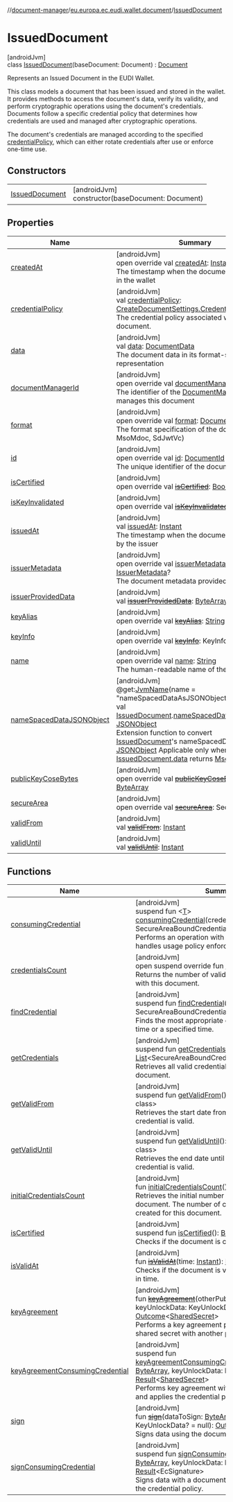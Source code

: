 //[document-manager](../../../index.md)/[eu.europa.ec.eudi.wallet.document](../index.md)/[IssuedDocument](index.md)

# IssuedDocument

[androidJvm]\
class [IssuedDocument](index.md)(baseDocument: Document) : [Document](../-document/index.md)

Represents an Issued Document in the EUDI Wallet.

This class models a document that has been issued and stored in the wallet. It provides methods to access the document's data, verify its validity, and perform cryptographic operations using the document's credentials. Documents follow a specific credential policy that determines how credentials are used and managed after cryptographic operations.

The document's credentials are managed according to the specified [credentialPolicy](credential-policy.md), which can either rotate credentials after use or enforce one-time use.

## Constructors

| | |
|---|---|
| [IssuedDocument](-issued-document.md) | [androidJvm]<br>constructor(baseDocument: Document) |

## Properties

| Name                                                              | Summary                                                                                                                                                                                                                                                                                                                                                                                                                                                                                                                                                                                                                                                                                      |
|-------------------------------------------------------------------|----------------------------------------------------------------------------------------------------------------------------------------------------------------------------------------------------------------------------------------------------------------------------------------------------------------------------------------------------------------------------------------------------------------------------------------------------------------------------------------------------------------------------------------------------------------------------------------------------------------------------------------------------------------------------------------------|
| [createdAt](created-at.md)                                        | [androidJvm]<br>open override val [createdAt](created-at.md): [Instant](https://developer.android.com/reference/kotlin/java/time/Instant.html)<br>The timestamp when the document was created in the wallet                                                                                                                                                                                                                                                                                                                                                                                                                                                                                  |
| [credentialPolicy](credential-policy.md)                          | [androidJvm]<br>val [credentialPolicy](credential-policy.md): [CreateDocumentSettings.CredentialPolicy](../-create-document-settings/-credential-policy/index.md)<br>The credential policy associated with this document.                                                                                                                                                                                                                                                                                                                                                                                                                                                                    |
| [data](data.md)                                                   | [androidJvm]<br>val [data](data.md): [DocumentData](../../eu.europa.ec.eudi.wallet.document.format/-document-data/index.md)<br>The document data in its format-specific representation                                                                                                                                                                                                                                                                                                                                                                                                                                                                                                       |
| [documentManagerId](document-manager-id.md)                       | [androidJvm]<br>open override val [documentManagerId](document-manager-id.md): [String](https://kotlinlang.org/api/latest/jvm/stdlib/kotlin-stdlib/kotlin/-string/index.html)<br>The identifier of the [DocumentManager](../-document-manager/index.md) that manages this document                                                                                                                                                                                                                                                                                                                                                                                                           |
| [format](format.md)                                               | [androidJvm]<br>open override val [format](format.md): [DocumentFormat](../../eu.europa.ec.eudi.wallet.document.format/-document-format/index.md)<br>The format specification of the document (e.g., MsoMdoc, SdJwtVc)                                                                                                                                                                                                                                                                                                                                                                                                                                                                       |
| [id](id.md)                                                       | [androidJvm]<br>open override val [id](id.md): [DocumentId](../-document-id/index.md)<br>The unique identifier of the document                                                                                                                                                                                                                                                                                                                                                                                                                                                                                                                                                               |
| [isCertified](is-certified.md)                                    | [androidJvm]<br>open override val [~~isCertified~~](is-certified.md): [Boolean](https://kotlinlang.org/api/latest/jvm/stdlib/kotlin-stdlib/kotlin/-boolean/index.html)                                                                                                                                                                                                                                                                                                                                                                                                                                                                                                                       |
| [isKeyInvalidated](is-key-invalidated.md)                         | [androidJvm]<br>open override val [~~isKeyInvalidated~~](is-key-invalidated.md): [Boolean](https://kotlinlang.org/api/latest/jvm/stdlib/kotlin-stdlib/kotlin/-boolean/index.html)                                                                                                                                                                                                                                                                                                                                                                                                                                                                                                            |
| [issuedAt](issued-at.md)                                          | [androidJvm]<br>val [issuedAt](issued-at.md): [Instant](https://developer.android.com/reference/kotlin/java/time/Instant.html)<br>The timestamp when the document was issued by the issuer                                                                                                                                                                                                                                                                                                                                                                                                                                                                                                   |
| [issuerMetadata](issuer-metadata.md)                              | [androidJvm]<br>open override val [issuerMetadata](issuer-metadata.md): [IssuerMetadata](../../eu.europa.ec.eudi.wallet.document.metadata/-issuer-metadata/index.md)?<br>The document metadata provided by the issuer                                                                                                                                                                                                                                                                                                                                                                                                                                                                        |
| [issuerProvidedData](issuer-provided-data.md)                     | [androidJvm]<br>val [~~issuerProvidedData~~](issuer-provided-data.md): [ByteArray](https://kotlinlang.org/api/latest/jvm/stdlib/kotlin-stdlib/kotlin/-byte-array/index.html)                                                                                                                                                                                                                                                                                                                                                                                                                                                                                                                 |
| [keyAlias](key-alias.md)                                          | [androidJvm]<br>open override val [~~keyAlias~~](key-alias.md): [String](https://kotlinlang.org/api/latest/jvm/stdlib/kotlin-stdlib/kotlin/-string/index.html)                                                                                                                                                                                                                                                                                                                                                                                                                                                                                                                               |
| [keyInfo](key-info.md)                                            | [androidJvm]<br>open override val [~~keyInfo~~](key-info.md): KeyInfo                                                                                                                                                                                                                                                                                                                                                                                                                                                                                                                                                                                                                        |
| [name](name.md)                                                   | [androidJvm]<br>open override val [name](name.md): [String](https://kotlinlang.org/api/latest/jvm/stdlib/kotlin-stdlib/kotlin/-string/index.html)<br>The human-readable name of the document                                                                                                                                                                                                                                                                                                                                                                                                                                                                                                 |
| [nameSpacedDataJSONObject](../name-spaced-data-j-s-o-n-object.md) | [androidJvm]<br>@get:[JvmName](https://kotlinlang.org/api/latest/jvm/stdlib/kotlin-stdlib/kotlin.jvm/-jvm-name/index.html)(name = &quot;nameSpacedDataAsJSONObject&quot;)<br>val [IssuedDocument](index.md).[nameSpacedDataJSONObject](../name-spaced-data-j-s-o-n-object.md): [JSONObject](https://developer.android.com/reference/kotlin/org/json/JSONObject.html)<br>Extension function to convert [IssuedDocument](index.md)'s nameSpacedData to [JSONObject](https://developer.android.com/reference/kotlin/org/json/JSONObject.html) Applicable only when [IssuedDocument.data](data.md) returns [MsoMdocData](../../eu.europa.ec.eudi.wallet.document.format/-mso-mdoc-data/index.md) |
| [publicKeyCoseBytes](public-key-cose-bytes.md)                    | [androidJvm]<br>open override val [~~publicKeyCoseBytes~~](public-key-cose-bytes.md): [ByteArray](https://kotlinlang.org/api/latest/jvm/stdlib/kotlin-stdlib/kotlin/-byte-array/index.html)                                                                                                                                                                                                                                                                                                                                                                                                                                                                                                  |
| [secureArea](secure-area.md)                                      | [androidJvm]<br>open override val [~~secureArea~~](secure-area.md): SecureArea                                                                                                                                                                                                                                                                                                                                                                                                                                                                                                                                                                                                               |
| [validFrom](valid-from.md)                                        | [androidJvm]<br>val [~~validFrom~~](valid-from.md): [Instant](https://developer.android.com/reference/kotlin/java/time/Instant.html)                                                                                                                                                                                                                                                                                                                                                                                                                                                                                                                                                         |
| [validUntil](valid-until.md)                                      | [androidJvm]<br>val [~~validUntil~~](valid-until.md): [Instant](https://developer.android.com/reference/kotlin/java/time/Instant.html)                                                                                                                                                                                                                                                                                                                                                                                                                                                                                                                                                       |

## Functions

| Name                                                                     | Summary                                                                                                                                                                                                                                                                                                                                                                                                                                                                                                     |
|--------------------------------------------------------------------------|-------------------------------------------------------------------------------------------------------------------------------------------------------------------------------------------------------------------------------------------------------------------------------------------------------------------------------------------------------------------------------------------------------------------------------------------------------------------------------------------------------------|
| [consumingCredential](consuming-credential.md)                           | [androidJvm]<br>suspend fun &lt;[T](consuming-credential.md)&gt; [consumingCredential](consuming-credential.md)(credentialContext: suspend SecureAreaBoundCredential.() -&gt; [T](consuming-credential.md)): [Result](https://kotlinlang.org/api/latest/jvm/stdlib/kotlin-stdlib/kotlin/-result/index.html)&lt;[T](consuming-credential.md)&gt;<br>Performs an operation with a valid credential and handles usage policy enforcement.                                                                      |
| [credentialsCount](credentials-count.md)                                 | [androidJvm]<br>open suspend override fun [credentialsCount](credentials-count.md)(): [Int](https://kotlinlang.org/api/latest/jvm/stdlib/kotlin-stdlib/kotlin/-int/index.html)<br>Returns the number of valid credentials associated with this document.                                                                                                                                                                                                                                                    |
| [findCredential](find-credential.md)                                     | [androidJvm]<br>suspend fun [findCredential](find-credential.md)(now: [Instant](https://developer.android.com/reference/kotlin/java/time/Instant.html)? = null): SecureAreaBoundCredential?<br>Finds the most appropriate credential for the current time or a specified time.                                                                                                                                                                                                                              |
| [getCredentials](get-credentials.md)                                     | [androidJvm]<br>suspend fun [getCredentials](get-credentials.md)(): [List](https://kotlinlang.org/api/latest/jvm/stdlib/kotlin-stdlib/kotlin.collections/-list/index.html)&lt;SecureAreaBoundCredential&gt;<br>Retrieves all valid credentials associated with this document.                                                                                                                                                                                                                               |
| [getValidFrom](get-valid-from.md)                                        | [androidJvm]<br>suspend fun [getValidFrom](get-valid-from.md)(): &lt;Error class: unknown class&gt;<br>Retrieves the start date from which the document's credential is valid.                                                                                                                                                                                                                                                                                                                              |
| [getValidUntil](get-valid-until.md)                                      | [androidJvm]<br>suspend fun [getValidUntil](get-valid-until.md)(): &lt;Error class: unknown class&gt;<br>Retrieves the end date until which the document's credential is valid.                                                                                                                                                                                                                                                                                                                             |
| [initialCredentialsCount](initial-credentials-count.md)                  | [androidJvm]<br>fun [initialCredentialsCount](initial-credentials-count.md)(): [Int](https://kotlinlang.org/api/latest/jvm/stdlib/kotlin-stdlib/kotlin/-int/index.html)<br>Retrieves the initial number of credentials for this document. The number of credentials initially created for this document.                                                                                                                                                                                                    |
| [isCertified](is-certified.md)                                           | [androidJvm]<br>suspend fun [isCertified](is-certified.md)(): [Boolean](https://kotlinlang.org/api/latest/jvm/stdlib/kotlin-stdlib/kotlin/-boolean/index.html)<br>Checks if the document is certified.                                                                                                                                                                                                                                                                                                      |
| [isValidAt](is-valid-at.md)                                              | [androidJvm]<br>fun [~~isValidAt~~](is-valid-at.md)(time: [Instant](https://developer.android.com/reference/kotlin/java/time/Instant.html)): [Boolean](https://kotlinlang.org/api/latest/jvm/stdlib/kotlin-stdlib/kotlin/-boolean/index.html)<br>Checks if the document is valid at a specified point in time.                                                                                                                                                                                              |
| [keyAgreement](key-agreement.md)                                         | [androidJvm]<br>fun [~~keyAgreement~~](key-agreement.md)(otherPublicKey: [ByteArray](https://kotlinlang.org/api/latest/jvm/stdlib/kotlin-stdlib/kotlin/-byte-array/index.html), keyUnlockData: KeyUnlockData? = null): [Outcome](../-outcome/index.md)&lt;[SharedSecret](../-shared-secret/index.md)&gt;<br>Performs a key agreement protocol to create a shared secret with another party.                                                                                                                 |
| [keyAgreementConsumingCredential](key-agreement-consuming-credential.md) | [androidJvm]<br>suspend fun [keyAgreementConsumingCredential](key-agreement-consuming-credential.md)(otherPublicKey: [ByteArray](https://kotlinlang.org/api/latest/jvm/stdlib/kotlin-stdlib/kotlin/-byte-array/index.html), keyUnlockData: KeyUnlockData? = null): [Result](https://kotlinlang.org/api/latest/jvm/stdlib/kotlin-stdlib/kotlin/-result/index.html)&lt;[SharedSecret](../-shared-secret/index.md)&gt;<br>Performs key agreement with a document credential and applies the credential policy. |
| [sign](sign.md)                                                          | [androidJvm]<br>fun [~~sign~~](sign.md)(dataToSign: [ByteArray](https://kotlinlang.org/api/latest/jvm/stdlib/kotlin-stdlib/kotlin/-byte-array/index.html), keyUnlockData: KeyUnlockData? = null): [Outcome](../-outcome/index.md)&lt;EcSignature&gt;<br>Signs data using the document's cryptographic key.                                                                                                                                                                                                  |
| [signConsumingCredential](sign-consuming-credential.md)                  | [androidJvm]<br>suspend fun [signConsumingCredential](sign-consuming-credential.md)(dataToSign: [ByteArray](https://kotlinlang.org/api/latest/jvm/stdlib/kotlin-stdlib/kotlin/-byte-array/index.html), keyUnlockData: KeyUnlockData? = null): [Result](https://kotlinlang.org/api/latest/jvm/stdlib/kotlin-stdlib/kotlin/-result/index.html)&lt;EcSignature&gt;<br>Signs data with a document credential and applies the credential policy.                                                                 |
